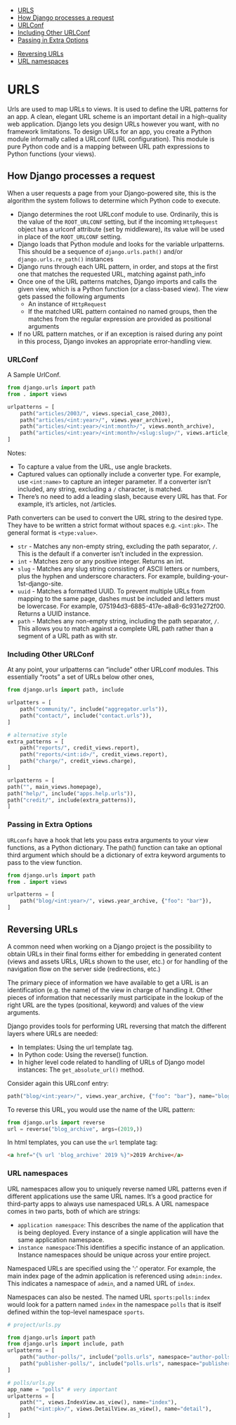<!-- toc -->
+ [URLS](#urls)
+ [How Django processes a request](#how-django-processes-a-request)
+ [URLConf](#urlconf)
+ [Including Other URLConf](#including-other-urlconf)
+ [Passing in Extra Options](#passing-in-extra-options)
* [Reversing URLs](#reversing-urls)
* [URL namespaces](#url-namespaces)
<!-- /toc -->
# URLS

Urls are used to map URLs to views. It is used to define the URL patterns for an app. A clean, elegant URL scheme is
an important detail in a high-quality web application. Django lets you design URLs however you want,
with no framework limitations. To design URLs for an app, you create a Python module informally called a URLconf (URL configuration).
This module is pure Python code and is a mapping between URL path expressions to Python functions (your views).

## How Django processes a request

When a user requests a page from your Django-powered site, this is the algorithm the system follows to determine which
Python code to execute.

- Django determines the root URLconf module to use. Ordinarily, this is the value of the `ROOT_URLCONF` setting,
  but if the incoming `HttpRequest` object has a urlconf attribute (set by middleware), its value will be used in place
  of the `ROOT_URLCONF` setting.
- Django loads that Python module and looks for the variable urlpatterns. This should be a sequence
  of `django.urls.path()` and/or `django.urls.re_path()` instances
- Django runs through each URL pattern, in order, and stops at the first one that matches the requested
  URL, matching against path_info
- Once one of the URL patterns matches, Django imports and calls the given view, which is a Python
  function (or a class-based view). The view gets passed the following arguments
  - An instance of `HttpRequest`
  - If the matched URL pattern contained no named groups, then the matches from the regular expression are provided
    as positional arguments
- If no URL pattern matches, or if an exception is raised during any point in this process, Django invokes
  an appropriate error-handling view.


### URLConf

A Sample UrlConf.

```python
from django.urls import path
from . import views

urlpatterns = [
    path("articles/2003/", views.special_case_2003),
    path("articles/<int:year>/", views.year_archive),
    path("articles/<int:year>/<int:month>/", views.month_archive),
    path("articles/<int:year>/<int:month>/<slug:slug>/", views.article_detail),
]
```

Notes:
- To capture a value from the URL, use angle brackets.
- Captured values can optionally include a converter type. For example, use `<int:name>` to capture an
  integer parameter. If a converter isn’t included, any string, excluding a `/` character, is matched.
- There’s no need to add a leading slash, because every URL has that. For example, it’s articles, not /articles.

Path converters can be used to convert the URL string to the desired type. They have to be written a strict format 
without spaces e.g. `<int:pk>`. The general format is `<type:value>`.

- `str`  - Matches any non-empty string, excluding the path separator, `/`. This is the default if a converter isn’t
           included in the expression.
- `int`  - Matches zero or any positive integer. Returns an int.
- `slug` - Matches any slug string consisting of ASCII letters or numbers, plus the hyphen and underscore
           characters. For example, building-your-1st-django-site.
- `uuid` - Matches a formatted UUID. To prevent multiple URLs from mapping to the same page, dashes must be included and
           letters must be lowercase. For example, 075194d3-6885-417e-a8a8-6c931e272f00. Returns a UUID instance.
- `path` - Matches any non-empty string, including the path separator, `/`. This allows you to match against a complete
           URL path rather than a segment of a URL path as with str.

### Including Other URLConf

At any point, your urlpatterns can “include” other URLconf modules. This essentially “roots” a set of
URLs below other ones,

```python
from django.urls import path, include

urlpatters = [
    path("community/", include("aggregator.urls")),
    path("contact/", include("contact.urls")),
]

# alternative style
extra_patterns = [
    path("reports/", credit_views.report),
    path("reports/<int:id>/", credit_views.report),
    path("charge/", credit_views.charge),
]

urlpatterns = [
path("", main_views.homepage),
path("help/", include("apps.help.urls")),
path("credit/", include(extra_patterns)),
]
```

### Passing in Extra Options

`URLconfs` have a hook that lets you pass extra arguments to your view functions, as a Python dictionary.
The path() function can take an optional third argument which should be a dictionary of extra keyword arguments to pass
to the view function.

```python
from django.urls import path
from . import views

urlpatterns = [
    path("blog/<int:year>/", views.year_archive, {"foo": "bar"}),
]
```

## Reversing URLs

A common need when working on a Django project is the possibility to obtain URLs in their final forms either
for embedding in generated content (views and assets URLs, URLs shown to the user, etc.) or for handling
of the navigation flow on the server side (redirections, etc.)

The primary piece of information we have available to get a URL is an identification (e.g. the name) of the
view in charge of handling it. Other pieces of information that necessarily must participate in the lookup of
the right URL are the types (positional, keyword) and values of the view arguments.

Django provides tools for performing URL reversing that match the different layers where URLs are needed:
- In templates: Using the url template tag.
- In Python code: Using the reverse() function.
- In higher level code related to handling of URLs of Django model instances: The `get_absolute_url()` method.

Consider again this URLconf entry:

```python
path("blog/<int:year>/", views.year_archive, {"foo": "bar"}, name="blog_archive"),
```

To reverse this URL, you would use the name of the URL pattern:

```python
from django.urls import reverse
url = reverse("blog_archive", args=(2019,))
```

In html templates, you can use the `url` template tag:

```html
<a href="{% url 'blog_archive' 2019 %}">2019 Archive</a>
```

### URL namespaces

URL namespaces allow you to uniquely reverse named URL patterns even if different applications use the
same URL names. It’s a good practice for third-party apps to always use namespaced URLs.
A URL namespace comes in two parts, both of which are strings:

- `application namespace`: This describes the name of the application that is being deployed. Every instance of a
single application will have the same application namespace. 
- `instance namespace`:This identifies a specific instance of an application. Instance namespaces should be unique across your
entire project.

Namespaced URLs are specified using the ':' operator. For example, the main index page of the admin
application is referenced using `admin:index`. This indicates a namespace of `admin`, and a named URL
of `index`.

Namespaces can also be nested. The named URL `sports:polls:index` would look for a pattern named `index` in the
namespace `polls` that is itself defined within the top-level namespace `sports`.

```python
# project/urls.py

from django.urls import path
from django.urls import include, path
urlpatterns = [
    path("author-polls/", include("polls.urls", namespace="author-polls")),
    path("publisher-polls/", include("polls.urls", namespace="publisher-polls")),
]

# polls/urls.py
app_name = "polls" # very important
urlpatterns = [
    path("", views.IndexView.as_view(), name="index"),
    path("<int:pk>/", views.DetailView.as_view(), name="detail"),
]
```
